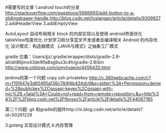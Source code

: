 #需要写的文章
1.android touch的分发 http://stackoverflow.com/questions/5666693/add-button-to-a-slidingdrawer-handle,http://blog.csdn.net/lvxiangan/article/details/9309927
2.addHeaderView
3.addEmptyView

AutoLayout 自动布局相关
block 的内部实现以及使用 
android界面优化
tableView性能优化
计划学习和分享蓝牙开发或者反编译相关
Android 的内存优化
设计模式：构造器模式
《JAVA与模式》之抽象工厂模式

gradle 位置：Users/jjz/.gradle/wrapper/dists/gradle-2.8-all/ah86jmo43de9lfa8xg9ux3c4h/gradle-2.8/bin
 http://www.cnblogs.com/smyhvae/p/4456420.html
 
jenkins的第一个问题
copy ssh privatekey
http://c.360webcache.com/c?m=f15f647e3d65495a136c784f4b434dc9&q=stderr%3A+Permission+denied+%28publickey%2Cgssapi-keyex%2Cgssapi-with-mic%29.+fatal%3A+Could+not+read+from+remote+repository.&u=http%3A%2F%2Fblog.csdn.net%2Ffbysss%2Farticle%2Fdetails%2F44087185

第二个问题:
git 和gradle的插件http://m.blog.csdn.net/article/details?id=50261229

3.golang 实现设计模式
4.内存管理


